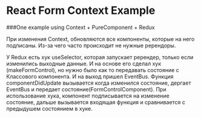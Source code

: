 # React Form Context Example

###One example using Context + PureComponent + Redux

При изменения Context, обновляются все компоненты, 
которые на него подписаны. Из-за чего часто происходит 
не нужные ререндоры.

У Redux есть хук useSelector, которая запускает ререндер,
только если изменились выходные данные.
И на основе его сделал хук (makeFormControl),
но нужно было как то передавать состояние с Классового компонента.
И на выход пришел EventBus. Функция componentDidUpdate вызывается
когда изменился состояние, дергает EventBus и передает состояние(FormControlComponent).
При использование хука, компонент подписывается на изменение состояние,
дальше вызывается входящая функция и сравнивается с предыдушем состоянием в хуке.
